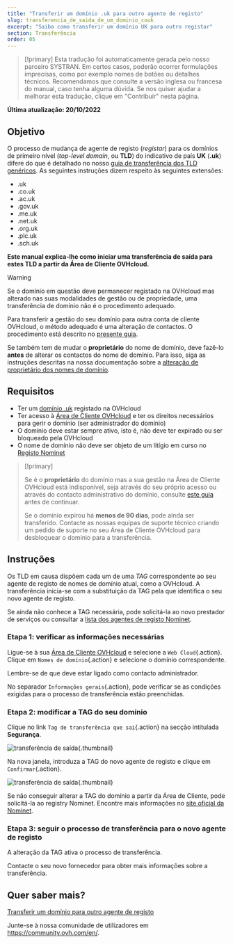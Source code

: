 ```yaml
---
title: "Transferir um domínio .uk para outro agente de registo"
slug: transferencia_de_saida_de_um_dominio_couk
excerpt: "Saiba como transferir um domínio UK para outro registar"
section: Transferência
order: 05
---
```


> [!primary]
> Esta tradução foi automaticamente gerada pelo nosso parceiro SYSTRAN. Em certos casos, poderão ocorrer formulações imprecisas, como por exemplo nomes de botões ou detalhes técnicos. Recomendamos que consulte a versão inglesa ou francesa do manual, caso tenha alguma dúvida. Se nos quiser ajudar a melhorar esta tradução, clique em "Contribuir" nesta página.
>

**Última atualização: 20/10/2022**

## Objetivo

O processo de mudança de agente de registo (*registar*) para os domínios de primeiro nível (*top-level domain*, ou **TLD**) do indicativo de país **UK** (**.uk**) difere do que é detalhado no nosso [guia de transferência dos TLD genéricos](../transferencia_de_saida_de_um_nome_de_dominio_generico_ou_geografico/). As seguintes instruções dizem respeito às seguintes extensões:

- .uk
- .co.uk
- .ac.uk
- .gov.uk
- .me.uk
- .net.uk
- .org.uk
- .plc.uk
- .sch.uk

**Este manual explica-lhe como iniciar uma transferência de saída para estes TLD a partir da Área de Cliente OVHcloud.**

> [!warning]
>
> Se o domínio em questão deve permanecer registado na OVHcloud mas alterado nas suas modalidades de gestão ou de propriedade, uma transferência de domínio não é o procedimento adequado.
>
> Para transferir a gestão do seu domínio para outra conta de cliente OVHcloud, o método adequado é uma alteração de contactos. O procedimento está descrito no [presente guia](https://docs.ovh.com/pt/customer/gestao_dos_contactos/).
>
> Se também tem de mudar o **proprietário** do nome de domínio, deve fazê-lo **antes** de alterar os contactos do nome de domínio. Para isso, siga as instruções descritas na nossa documentação sobre a [alteração de proprietário dos nomes de domínio](https://docs.ovh.com/pt/domains/alteracao-titular-dominio/).
>

## Requisitos

- Ter um [domínio .uk](https://www.ovhcloud.com/pt/domains/) registado na OVHcloud
- Ter acesso à [Área de Cliente OVHcloud](https://www.ovh.com/auth/?action=gotomanager&from=https://www.ovh.pt/&ovhSubsidiary=pt) e ter os direitos necessários para gerir o domínio (ser administrador do domínio)
- O domínio deve estar sempre ativo, isto é, não deve ter expirado ou ser bloqueado pela OVHcloud
- O nome de domínio não deve ser objeto de um litígio em curso no [Registo Nominet](https://www.nominet.uk/)

> [!primary]
>
> Se é o **proprietário** do domínio mas a sua gestão na Área de Cliente OVHcloud está indisponível, seja através do seu próprio acesso ou através do contacto administrativo do domínio, consulte [este guia](../../customer/gestao_dos_contactos/#caso-especifico-de-um-proprietario-de-dominio) antes de continuar.
>
> Se o domínio expirou há **menos de 90 dias**, pode ainda ser transferido. Contacte as nossas equipas de suporte técnico criando um pedido de suporte no seu Área de Cliente OVHcloud para desbloquear o domínio para a transferência.
>

## Instruções

Os TLD em causa dispõem cada um de uma *TAG* correspondente ao seu agente de registo de nomes de domínio atual, como a OVHcloud. A transferência inicia-se com a substituição da TAG pela que identifica o seu novo agente de registo.

Se ainda não conhece a TAG necessária, pode solicitá-la ao novo prestador de serviços ou consultar a [lista dos agentes de registo Nominet](https://registrars.nominet.uk/uk-namespace/registrar-agreement/list-of-registrars/).

### Etapa 1: verificar as informações necessárias

Ligue-se à sua [Área de Cliente OVHcloud](https://www.ovh.com/auth/?action=gotomanager&from=https://www.ovh.pt/&ovhSubsidiary=pt) e selecione a `Web Cloud`{.action}. Clique em `Nomes de domínio`{.action} e selecione o domínio correspondente.

Lembre-se de que deve estar ligado como contacto administrador.

No separador `Informações gerais`{.action}, pode verificar se as condições exigidas para o processo de transferência estão preenchidas.


### Etapa 2: modificar a TAG do seu domínio

Clique no link `Tag de transferência que sai`{.action} na secção intitulada **Segurança**.

![transferência de saída](images/img_4267.jpg){.thumbnail}

Na nova janela, introduza a TAG do novo agente de registo e clique em `Confirmar`{.action}.

![transferência de saída](images/img_4268.jpg){.thumbnail}

Se não conseguir alterar a TAG do domínio a partir da Área de Cliente, pode solicitá-la ao registry Nominet. Encontre mais informações no [site oficial da Nominet](https://www.nominet.uk/domain-support/).

### Etapa 3: seguir o processo de transferência para o novo agente de registo

A alteração da TAG ativa o processo de transferência.

Contacte o seu novo fornecedor para obter mais informações sobre a transferência.

## Quer saber mais?

[Transferir um domínio para outro agente de registo](../transferencia_de_saida_de_um_nome_de_dominio_generico_ou_geografico/)

Junte-se à nossa comunidade de utilizadores em <https://community.ovh.com/en/>.